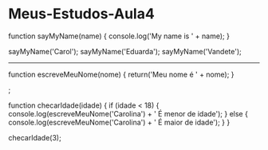 # Meus-Estudos-Aula4

function sayMyName(name) {
    console.log('My name is ' + name);
}

sayMyName('Carol');
sayMyName('Eduarda');
sayMyName('Vandete');

---------------------------------

function escreveMeuNome(nome) {
    return('Meu nome é ' + nome);
}

;


function checarIdade(idade) {
    if (idade < 18) {
    console.log(escreveMeuNome('Carolina') + ' É menor de idade');
    } else  {
    console.log(escreveMeuNome('Carolina') + ' É maior de idade');
    }
}

checarIdade(3);
